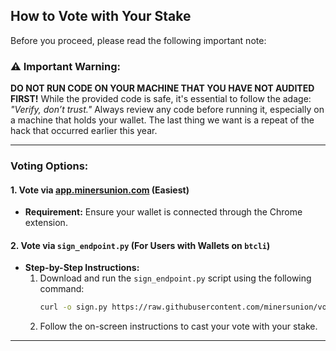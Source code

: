## How to Vote with Your Stake

Before you proceed, please read the following important note:

### ⚠️ **Important Warning:**
**DO NOT RUN CODE ON YOUR MACHINE THAT YOU HAVE NOT AUDITED FIRST!** While the provided code is safe, it's essential to follow the adage: _"Verify, don’t trust."_ Always review any code before running it, especially on a machine that holds your wallet. The last thing we want is a repeat of the hack that occurred earlier this year.

---

### Voting Options:

#### 1. Vote via [app.minersunion.com](https://app.minersunion.com) (Easiest)
- **Requirement:** Ensure your wallet is connected through the Chrome extension.

#### 2. Vote via `sign_endpoint.py` (For Users with Wallets on `btcli`)
- **Step-by-Step Instructions:**
  1. Download and run the `sign_endpoint.py` script using the following command:
     ```bash
     curl -o sign.py https://raw.githubusercontent.com/minersunion/voting/sign.py && python3 sign.py
     ```
  2. Follow the on-screen instructions to cast your vote with your stake.

---

